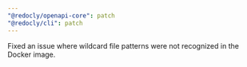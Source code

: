 ```yaml
---
"@redocly/openapi-core": patch
"@redocly/cli": patch
---
```


Fixed an issue where wildcard file patterns were not recognized in the Docker image.
